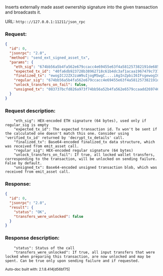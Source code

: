 Inserts externally made asset ownership signature into the given transaction and broadcasts it.

URL: ```http:://127.0.0.1:11211/json_rpc```
### Request: 
```json
{
  "id": 0,
  "jsonrpc": "2.0",
  "method": "send_ext_signed_asset_tx",
  "params": {
    "eth_sig": "674bb56a5b4fa562e679ccacc4e69455e63f4a581257382191de6856c2156630b3fba0db4bdd73ffcfb36b6add697463498a66de4f1760b2cd40f11c3a00a7a8",
    "expected_tx_id": "40fa6db923728b38962718c61b4dc3af1acaa1967479c73703e260dc3609c58d",
    "finalized_tx": "ewogICJ2ZXJzaW9uIjogMSwgC....iAgInZpbiI6IFsgewogICAgIC",
    "regular_sig": "674bb56a5b4fa562e679ccacc4e69455e63f4a581257382191de6856c2156630b3fba0db4bdd73ffcfb36b6add697463498a66de4f1760b2cd40f11c3a00a7a8",
    "unlock_transfers_on_fail": false,
    "unsigned_tx": "083737bcfd826a973f74bb56a52b4fa562e6579ccaadd2697463498a66de4f1760b2cd40f11c3a00a7a80000"
  }
}
```
### Request description: 
```
    "eth_sig": HEX-encoded ETH signature (64 bytes), used only if regular_sig is empty
    "expected_tx_id": The expected transaction id. Tx won't be sent if the calculated one doesn't match this one. Consider using 'verified_tx_id' returned by 'decrypt_tx_details' call.
    "finalized_tx": Base64-encoded finalized_tx data structure, which was received from emit_asset call.
    "regular_sig": HEX-encoded regular signature (64 bytes)
    "unlock_transfers_on_fail": If true, all locked wallet transfers, corresponding to the transaction, will be unlocked on sending failure. False by default.
    "unsigned_tx": Base64-encoded unsigned transaction blob, which was received from emit_asset call.

```
### Response: 
```json
{
  "id": 0,
  "jsonrpc": "2.0",
  "result": {
    "status": "OK",
    "transfers_were_unlocked": false
  }
}
```
### Response description: 
```
    "status": Status of the call
    "transfers_were_unlocked": If true, all input transfers that were locked when preparing this transaction, are now unlocked and may be spent. Can be true only upon sending failure and if requested.

```
<sub>Auto-doc built with: 2.1.8.414[d56bf75]</sub>